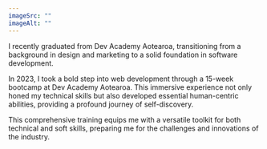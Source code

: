 ```yaml
---
imageSrc: ""
imageAlt: ""
---
```


I recently graduated from Dev Academy Aotearoa, transitioning from a background in design and marketing to a solid foundation in software development.

In 2023, I took a bold step into web development through a 15-week bootcamp at Dev Academy Aotearoa. This immersive experience not only honed my technical skills but also developed essential human-centric abilities, providing a profound journey of self-discovery.

This comprehensive training equips me with a versatile toolkit for both technical and soft skills, preparing me for the challenges and innovations of the industry.

<!-- Photo by <a href="https://unsplash.com/@charlesdeluvio?utm_source=unsplash&utm_medium=referral&utm_content=creditCopyText" target="_blank" rel="nofollow noopener noreferrer" aria-label="External Link"><u>Charles Deluvio</u></a> on Unsplash -->

